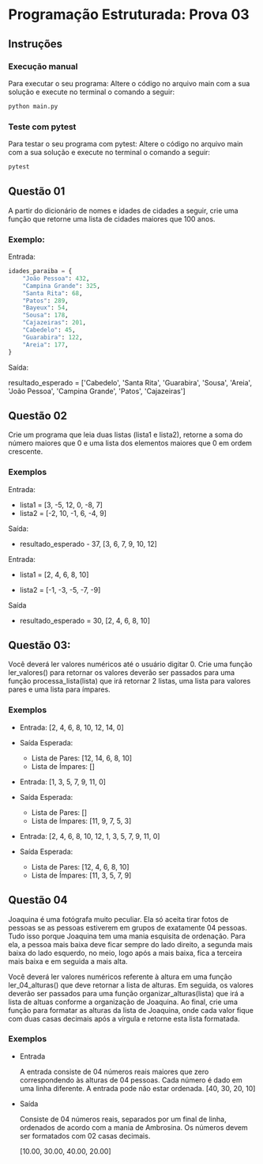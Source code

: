 # Programação Estruturada: Prova 03

## Instruções

### Execução manual

Para executar o seu programa: Altere o código no arquivo main com a sua solução e execute no terminal o comando a seguir:

```sh
python main.py
```

### Teste com pytest

Para testar o seu programa com pytest: Altere o código no arquivo main com a sua solução e execute no terminal o comando a seguir:

```sh
pytest
```

## Questão 01

A partir do dicionário de nomes e idades de cidades a seguir, crie uma função que retorne uma lista de cidades maiores que 100 anos.

### Exemplo:

Entrada:

```py
idades_paraiba = {
    "João Pessoa": 432,
    "Campina Grande": 325,
    "Santa Rita": 68,
    "Patos": 289,
    "Bayeux": 54,
    "Sousa": 178,
    "Cajazeiras": 201,
    "Cabedelo": 45,
    "Guarabira": 122,
    "Areia": 177,
}
```

Saída:

resultado_esperado = ['Cabedelo', 'Santa Rita', 'Guarabira', 'Sousa', 'Areia', 'João Pessoa', 'Campina Grande', 'Patos', 'Cajazeiras']

## Questão 02

Crie um programa que leia duas listas (lista1 e lista2), retorne a soma do número maiores que 0 e uma lista dos elementos maiores que 0 em ordem crescente.

### Exemplos

Entrada:

- lista1 = [3, -5, 12, 0, -8, 7]
- lista2 = [-2, 10, -1, 6, -4, 9]

Saída:

- resultado_esperado - 37, [3, 6, 7, 9, 10, 12]

Entrada:

- lista1 = [2, 4, 6, 8, 10]

- lista2 = [-1, -3, -5, -7, -9]

Saída

- resultado_esperado = 30, [2, 4, 6, 8, 10]

## Questão 03:

Você deverá ler valores numéricos até o usuário digitar 0. Crie uma função ler_valores() para retornar os valores deverão ser passados para uma função processa_lista(lista) que irá retornar 2 listas, uma lista para valores pares e uma lista para ímpares.

### Exemplos

- Entrada: [2, 4, 6, 8, 10, 12, 14, 0]

- Saída Esperada:

  - Lista de Pares: [12, 14, 6, 8, 10]
  - Lista de Ímpares: []

- Entrada: [1, 3, 5, 7, 9, 11, 0]
- Saída Esperada:

  - Lista de Pares: []
  - Lista de Ímpares: [11, 9, 7, 5, 3]

- Entrada: [2, 4, 6, 8, 10, 12, 1, 3, 5, 7, 9, 11, 0]
- Saída Esperada:
  - Lista de Pares: [12, 4, 6, 8, 10]
  - Lista de Ímpares: [11, 3, 5, 7, 9]

## Questão 04

Joaquina é uma fotógrafa muito peculiar. Ela só aceita tirar fotos de pessoas se as pessoas estiverem em grupos de exatamente 04 pessoas. Tudo isso porque Joaquina tem uma mania esquisita de ordenação. Para ela, a pessoa mais baixa deve ficar sempre do lado direito, a segunda mais baixa do lado esquerdo, no meio, logo após a mais baixa, fica a terceira mais baixa e em seguida a mais alta.

Você deverá ler valores numéricos referente à altura em uma função ler_04_alturas() que deve retornar a lista de alturas. Em seguida, os valores deverão ser passados para uma função organizar_alturas(lista) que irá a lista de altuas conforme a organização de Joaquina. Ao final, crie uma função para formatar as alturas da lista de Joaquina, onde cada valor fique com duas casas decimais após a vírgula e retorne esta lista formatada.

### Exemplos

- Entrada

  A entrada consiste de 04 números reais maiores que zero correspondendo às alturas de 04 pessoas. Cada número é dado em uma linha diferente. A entrada pode não estar ordenada.
  [40, 30, 20, 10]

- Saída

  Consiste de 04 números reais, separados por um final de linha, ordenados de acordo com a mania de Ambrosina. Os números devem ser formatados com 02 casas decimais.

  [10.00, 30.00, 40.00, 20.00]

